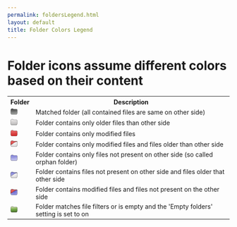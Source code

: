 ```yaml
---
permalink: foldersLegend.html
layout: default
title: Folder Colors Legend
---
```


Folder icons assume different colors based on their content
===========================================================

<table class="bordered folder-legend">
<tr>
<th>Folder</th>
<th>Description</th>
</tr>
<tr>
<td><img class="folder-legend" src="images/folder/folder-000.png"></img></td>
<td>Matched folder (all contained files are same on other side)</td>
</tr>
<tr>
<td><img class="folder-legend" src="images/folder/folder-001.png"></img></td>
<td>Folder contains only older files than other side</td>
</tr>
<tr>
<td><img class="folder-legend" src="images/folder/folder-010.png"></img></td>
<td>Folder contains only modified files</td>
</tr>
<tr>
<td><img class="folder-legend" src="images/folder/folder-011.png"></img></td>
<td>Folder contains only modified files and files older than other side</td>
</tr>
<tr>
<td><img class="folder-legend" src="images/folder/folder-100.png"></img></td>
<td>Folder contains only files not present on other side (so called orphan folder)</td>
</tr>
<tr>
<td><img class="folder-legend" src="images/folder/folder-101.png"></img></td>
<td>Folder contains files not present on other side and files older that other side</td>
</tr>
<tr>
<td><img class="folder-legend" src="images/folder/folder-110.png"></img></td>
<td>Folder contains modified files and files not present on the other side</td>
</tr>
<tr>
<td><img class="folder-legend" src="images/folder/folder-999.png"></img></td>
<td>Folder matches file filters or is empty and the 'Empty folders' setting is set to on</td>
</tr>
</table>


